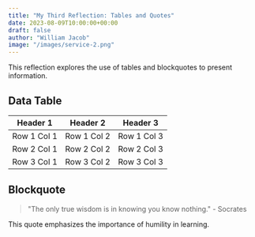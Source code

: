 ```yaml
---
title: "My Third Reflection: Tables and Quotes"
date: 2023-08-09T10:00:00+00:00
draft: false
author: "William Jacob"
image: "/images/service-2.png"
---
```


This reflection explores the use of tables and blockquotes to present information.

## Data Table

| Header 1 | Header 2 | Header 3 |
|----------|----------|----------|
| Row 1 Col 1 | Row 1 Col 2 | Row 1 Col 3 |
| Row 2 Col 1 | Row 2 Col 2 | Row 2 Col 3 |
| Row 3 Col 1 | Row 3 Col 2 | Row 3 Col 3 |

## Blockquote

> "The only true wisdom is in knowing you know nothing."
> \- Socrates

This quote emphasizes the importance of humility in learning.